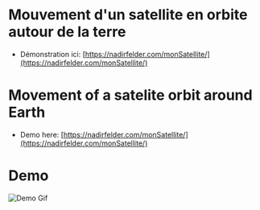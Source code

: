 # Mouvement d'un satellite en orbite autour de la terre 
- Démonstration ici: [https://nadirfelder.com/monSatellite/](https://nadirfelder.com/monSatellite/)

# Movement of a satelite orbit around Earth
- Demo here: [https://nadirfelder.com/monSatellite/](https://nadirfelder.com/monSatellite/)


# Demo
![Demo Gif](https://github.com/spoutnik911/Satellite_movement/tree/master/demo/satelliteProjet.gif)